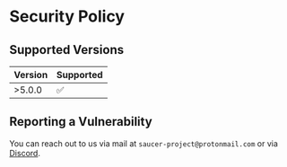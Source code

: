 # Security Policy

## Supported Versions

| Version | Supported          |
| ------- | ------------------ |
| >5.0.0  | :white_check_mark: |

## Reporting a Vulnerability

You can reach out to us via mail at `saucer-project@protonmail.com` or via [Discord](https://discord.gg/ndhmQE4225).  
